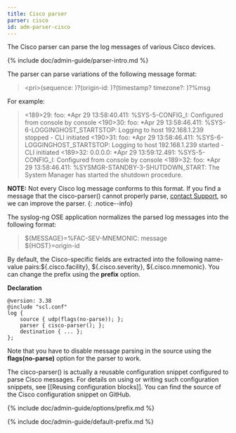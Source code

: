 ```yaml
---
title: Cisco parser
parser: cisco
id: adm-parser-cisco
---
```


The Cisco parser can parse the log messages of various Cisco devices.

{% include doc/admin-guide/parser-intro.md %}

The parser can parse variations of the following
message format:

>\<pri\>(sequence: )?(origin-id: )?(timestamp? timezone?: )?%msg

For example:

><189>29: foo: *Apr 29 13:58:40.411: %SYS-5-CONFIG_I: Configured from console by console
><190>30: foo: *Apr 29 13:58:46.411: %SYS-6-LOGGINGHOST_STARTSTOP: Logging to host 192.168.1.239 stopped - CLI initiated
><190>31: foo: *Apr 29 13:58:46.411: %SYS-6-LOGGINGHOST_STARTSTOP: Logging to host 192.168.1.239 started - CLI initiated
><189>32: 0.0.0.0: *Apr 29 13:59:12.491: %SYS-5-CONFIG_I: Configured from console by console
><189>32: foo: *Apr 29 13:58:46.411: %SYSMGR-STANDBY-3-SHUTDOWN_START: The System Manager has started the shutdown procedure.

**NOTE:** Not every Cisco log message conforms to this format. If you find a
message that the cisco-parser() cannot properly parse, [contact
Support](https://www.syslog-ng.com/support/), so we can improve the
parser.
{: .notice--info}

The syslog-ng OSE application normalizes the parsed log messages into
the following format:

>${MESSAGE}=%FAC-SEV-MNEMONIC: message  
>${HOST}=origin-id

By default, the Cisco-specific fields are extracted into the following
name-value pairs:${.cisco.facility}, ${.cisco.severity},
${.cisco.mnemonic}. You can change the prefix using the **prefix**
option.

**Declaration**

```config
@version: 3.38
@include "scl.conf"
log {
    source { udp(flags(no-parse)); };
    parser { cisco-parser(); };
    destination { ... };
};
```

Note that you have to disable message parsing in the source using the
**flags(no-parse)** option for the parser to work.

The cisco-parser() is actually a reusable configuration snippet
configured to parse Cisco messages. For details on using or writing such
configuration snippets, see [[Reusing configuration blocks]].
You can find the source of the Cisco configuration snippet on GitHub.

{% include doc/admin-guide/options/prefix.md %}

{% include doc/admin-guide/default-prefix.md %}
